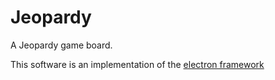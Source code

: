 # Jeopardy
A Jeopardy game board.

This software is an implementation of the [electron framework](https://electronjs.org/)
